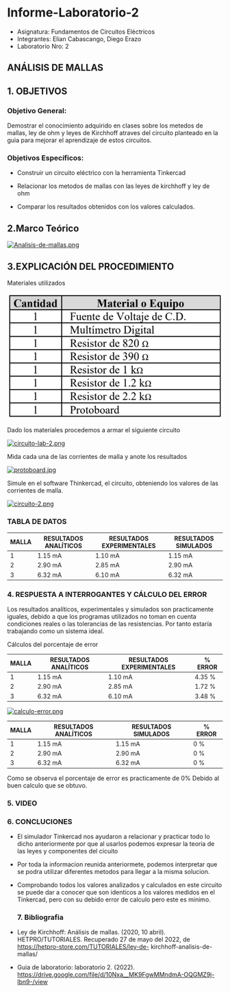 # Informe-Laboratorio-2

- Asignatura: Fundamentos de Circuitos Eléctricos
- Integrantes: Elian Cabascango, Diego Erazo
- Laboratorio Nro: 2

## ANÁLISIS DE MALLAS

## 1. OBJETIVOS

### Objetivo General:

Demostrar el conocimiento adquirido en clases sobre los metedos de mallas, ley de ohm y leyes de Kirchhoff atraves del circuito planteado en la 
guia para mejorar el aprendizaje de estos circuitos.

### Objetivos Específicos:

- Construir un circuito eléctrico con la herramienta Tinkercad

- Relacionar los metodos de mallas con las leyes de kirchhoff y ley de ohm

- Comparar los resultados obtenidos con los valores calculados.

## 2.Marco Teórico

[![Analisis-de-mallas.png](https://i.postimg.cc/59m6GGDV/Analisis-de-mallas.png)](https://postimg.cc/G9HLTMc7)

## 3.EXPLICACIÓN DEL PROCEDIMIENTO

Materiales utilizados

![](https://github.com/bonacimba/Informe-laboratorio-2/blob/main/IMGBV/3.png)

Dado los materiales procedemos a armar el siguiente circuito

[![circuito-lab-2.png](https://i.postimg.cc/xCfSbs5v/circuito-lab-2.png)](https://postimg.cc/GB5fWxZt)

Mida cada una de las corrientes de malla y anote los resultados

[![protoboard.jpg](https://i.postimg.cc/kMY4zNz5/protoboard.jpg)](https://postimg.cc/yW9sSRVq)

Simule en el software Thinkercad, el circuito, obteniendo los valores de las corrientes de malla. 

[![circuito-2.png](https://i.postimg.cc/6QHn8MWB/circuito-2.png)](https://postimg.cc/R3HN8QJY)

### TABLA DE DATOS

| MALLA | RESULTADOS ANALÍTICOS | RESULTADOS EXPERIMENTALES| RESULTADOS SIMULADOS |
| ------------- | ------------- | ------------- | ------------- |
| 1 | 1.15 mA | 1.10 mA | 1.15 mA |
| 2 | 2.90 mA | 2.85 mA | 2.90 mA |
| 3 | 6.32 mA | 6.10 mA | 6.32 mA |

### 4. RESPUESTA A INTERROGANTES Y CÁLCULO DEL ERROR

Los resultados analíticos, experimentales y simulados son practicamente iguales, debido a que los programas utilizados no toman en cuenta condiciones reales o las tolerancias de las resistencias. Por tanto estaría trabajando como un sistema ideal.

Cálculos del porcentaje de error

| MALLA | RESULTADOS ANALÍTICOS | RESULTADOS EXPERIMENTALES| % ERROR|
| ------------- | ------------- | ------------- | ------------- |
| 1 | 1.15 mA | 1.10 mA | 4.35 % |
| 2 | 2.90 mA | 2.85 mA | 1.72 % |
| 3 | 6.32 mA | 6.10 mA | 3.48 % |


[![calculo-error.png](https://i.postimg.cc/GtNrgQMT/calculo-error.png)](https://postimg.cc/wRhS7hY9)


 MALLA | RESULTADOS ANALÍTICOS | RESULTADOS SIMULADOS| % ERROR |
| ------------- | ------------- | ------------- | ------------- |
| 1 | 1.15 mA | 1.15 mA | 0 % |
| 2 | 2.90 mA | 2.90 mA | 0 % |
| 3 | 6.32 mA | 6.32 mA | 0 % |

Como se observa el porcentaje de error es practicamente de 0% Debido al buen calculo que se obtuvo.

### 5. VIDEO

### 6. CONCLUCIONES

- El simulador Tinkercad nos ayudaron a relacionar y practicar todo lo dicho anteriormente por que al usarlos podemos expresar
  la teoria de las leyes y componentes del cicuito

- Por toda la informacion reunida anteriormete, podemos interpretar que se podra utilizar diferentes metodos para llegar a la misma solucion.

- Comprobando todos los valores analizados y calculados en este circuito se puede dar a conocer que son identicos a los valores medidos en el Tinkercad, 
  pero con su debido error de calculo pero este es minimo.
  
  ### 7. Bibliografia
- Ley de Kirchhoff: Análisis de mallas. (2020, 10 abril). HETPRO/TUTORIALES. Recuperado 27 de mayo del 2022, de 
    https://hetpro-store.com/TUTORIALES/ley-de-     kirchhoff-analisis-de-mallas/
- Guia de laboratorio: laboratorio 2. (2022).  https://drive.google.com/file/d/10Nxa__MK9FgwMMndmA-OQGMZ9j-lbn9-/view

